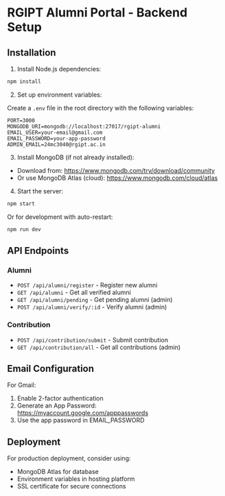 # RGIPT Alumni Portal - Backend Setup

## Installation

1. Install Node.js dependencies:

```bash
npm install
```

2. Set up environment variables:

Create a `.env` file in the root directory with the following variables:

```
PORT=3000
MONGODB_URI=mongodb://localhost:27017/rgipt-alumni
EMAIL_USER=your-email@gmail.com
EMAIL_PASSWORD=your-app-password
ADMIN_EMAIL=24mc3040@rgipt.ac.in
```

3. Install MongoDB (if not already installed):

- Download from: https://www.mongodb.com/try/download/community
- Or use MongoDB Atlas (cloud): https://www.mongodb.com/cloud/atlas

4. Start the server:

```bash
npm start
```

Or for development with auto-restart:

```bash
npm run dev
```

## API Endpoints

### Alumni

- `POST /api/alumni/register` - Register new alumni
- `GET /api/alumni` - Get all verified alumni
- `GET /api/alumni/pending` - Get pending alumni (admin)
- `POST /api/alumni/verify/:id` - Verify alumni (admin)

### Contribution

- `POST /api/contribution/submit` - Submit contribution
- `GET /api/contribution/all` - Get all contributions (admin)

## Email Configuration

For Gmail:

1. Enable 2-factor authentication
2. Generate an App Password: https://myaccount.google.com/apppasswords
3. Use the app password in EMAIL_PASSWORD

## Deployment

For production deployment, consider using:

- MongoDB Atlas for database
- Environment variables in hosting platform
- SSL certificate for secure connections
